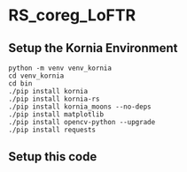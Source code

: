 # RS_coreg_LoFTR

Setup the Kornia Environment
----------------------------
```console
python -m venv venv_kornia
cd venv_kornia
cd bin
./pip install kornia
./pip install kornia-rs
./pip install kornia_moons --no-deps
./pip install matplotlib
./pip install opencv-python --upgrade
./pip install requests
```

Setup this code
---------------
```console
```
